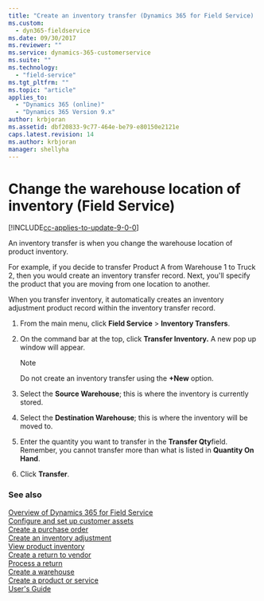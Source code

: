 ```yaml
---
title: "Create an inventory transfer (Dynamics 365 for Field Service) | MicrosoftDocs"
ms.custom:
  - dyn365-fieldservice
ms.date: 09/30/2017
ms.reviewer: ""
ms.service: dynamics-365-customerservice
ms.suite: ""
ms.technology: 
  - "field-service"
ms.tgt_pltfrm: ""
ms.topic: "article"
applies_to: 
  - "Dynamics 365 (online)"
  - "Dynamics 365 Version 9.x"
author: krbjoran
ms.assetid: dbf20833-9c77-464e-be79-e80150e2121e
caps.latest.revision: 14
ms.author: krbjoran
manager: shellyha
---
```

# Change the warehouse location of inventory (Field Service)

[!INCLUDE[cc-applies-to-update-9-0-0](../includes/cc_applies_to_update_9_0_0.md)]

An inventory transfer is when you change the warehouse location of product inventory.  
  
 For example, if you decide to transfer Product A from Warehouse 1 to Truck 2, then you would create an inventory transfer record. Next, you'll specify the product that you are moving from one location to another.  
  
 When you transfer inventory, it automatically creates an inventory adjustment product record within the inventory transfer record.  
  
1.  From the main menu, click **Field Service** > **Inventory Transfers**.  
  
2.  On the command bar at the top, click **Transfer Inventory.** A new pop up window will appear.  
  
    > [!NOTE]
    >  Do not create an inventory transfer using the **+New** option.  
  
3.  Select the **Source Warehouse**; this is where the inventory is currently stored.  
  
4.  Select the **Destination Warehouse**; this is where the inventory will be moved to.  
  
5.  Enter the quantity you want to transfer in the **Transfer Qty**field. Remember, you cannot transfer more than what is listed in **Quantity On Hand**.  
  
6.  Click **Transfer**.  
  
### See also    
 [Overview of Dynamics 365 for Field Service](../field-service/overview.md)   
 [Configure and set up customer assets](../field-service/configure-set-up-customer-assets.md)   
 [Create a purchase order](../field-service/create-purchase-order.md)   
 [Create an inventory adjustment](../field-service/create-inventory-adjustment.md)   
 [View product inventory](../field-service/view-product-inventory.md)   
 [Create a return to vendor](../field-service/create-return-vendor.md)   
 [Process a return](../field-service/process-return.md)   
 [Create a warehouse](../field-service/create-warehouse.md)   
 [Create a product or service](../field-service/create-product-or-service.md)<br>
 [User's Guide](../field-service/user-guide.md)
